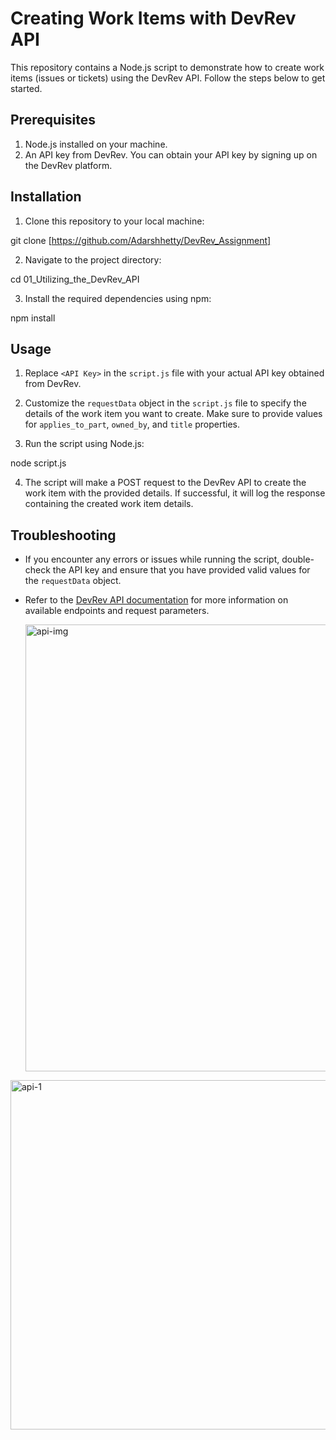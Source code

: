 # Creating Work Items with DevRev API

This repository contains a Node.js script to demonstrate how to create work items (issues or tickets) using the DevRev API. Follow the steps below to get started.

## Prerequisites

1. Node.js installed on your machine.
2. An API key from DevRev. You can obtain your API key by signing up on the DevRev platform.

## Installation

1. Clone this repository to your local machine:

git clone [https://github.com/Adarshhetty/DevRev_Assignment]

2. Navigate to the project directory:

cd 01_Utilizing_the_DevRev_API

3. Install the required dependencies using npm:

npm install


## Usage

1. Replace `<API Key>` in the `script.js` file with your actual API key obtained from DevRev.

2. Customize the `requestData` object in the `script.js` file to specify the details of the work item you want to create. Make sure to provide values for `applies_to_part`, `owned_by`, and `title` properties.

3. Run the script using Node.js:

node script.js


4. The script will make a POST request to the DevRev API to create the work item with the provided details. If successful, it will log the response containing the created work item details.

## Troubleshooting

- If you encounter any errors or issues while running the script, double-check the API key and ensure that you have provided valid values for the `requestData` object.

- Refer to the [DevRev API documentation](https://devrev.ai/docs/api/) for more information on available endpoints and request parameters.
  
  <img width="715" alt="api-img" src="https://github.com/Adarshhetty/DevRev_Assignment/assets/95522378/9ff1737a-d99e-4d20-aeca-a6df8c0b9207">
  
<img width="559" alt="api-1" src="https://github.com/Adarshhetty/DevRev_Assignment/assets/95522378/b1835526-ac46-4d5a-b9e9-676949504184">



